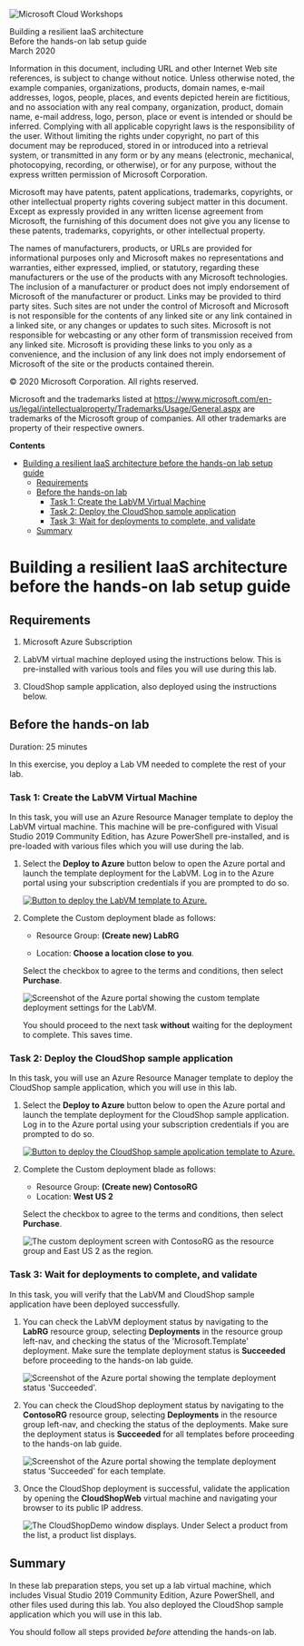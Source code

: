 ![Microsoft Cloud Workshops](https://github.com/Microsoft/MCW-Template-Cloud-Workshop/raw/master/Media/ms-cloud-workshop.png "Microsoft Cloud Workshops")

<div class="MCWHeader1">
Building a resilient IaaS architecture
</div>

<div class="MCWHeader2">
Before the hands-on lab setup guide
</div>

<div class="MCWHeader3">
March 2020
</div>


Information in this document, including URL and other Internet Web site references, is subject to change without notice. Unless otherwise noted, the example companies, organizations, products, domain names, e-mail addresses, logos, people, places, and events depicted herein are fictitious, and no association with any real company, organization, product, domain name, e-mail address, logo, person, place or event is intended or should be inferred. Complying with all applicable copyright laws is the responsibility of the user. Without limiting the rights under copyright, no part of this document may be reproduced, stored in or introduced into a retrieval system, or transmitted in any form or by any means (electronic, mechanical, photocopying, recording, or otherwise), or for any purpose, without the express written permission of Microsoft Corporation.

Microsoft may have patents, patent applications, trademarks, copyrights, or other intellectual property rights covering subject matter in this document. Except as expressly provided in any written license agreement from Microsoft, the furnishing of this document does not give you any license to these patents, trademarks, copyrights, or other intellectual property.

The names of manufacturers, products, or URLs are provided for informational purposes only and Microsoft makes no representations and warranties, either expressed, implied, or statutory, regarding these manufacturers or the use of the products with any Microsoft technologies. The inclusion of a manufacturer or product does not imply endorsement of Microsoft of the manufacturer or product. Links may be provided to third party sites. Such sites are not under the control of Microsoft and Microsoft is not responsible for the contents of any linked site or any link contained in a linked site, or any changes or updates to such sites. Microsoft is not responsible for webcasting or any other form of transmission received from any linked site. Microsoft is providing these links to you only as a convenience, and the inclusion of any link does not imply endorsement of Microsoft of the site or the products contained therein.

© 2020 Microsoft Corporation. All rights reserved.

Microsoft and the trademarks listed at <https://www.microsoft.com/en-us/legal/intellectualproperty/Trademarks/Usage/General.aspx> are trademarks of the Microsoft group of companies. All other trademarks are property of their respective owners.

**Contents**

- [Building a resilient IaaS architecture before the hands-on lab setup guide](#building-a-resilient-iaas-architecture-before-the-hands-on-lab-setup-guide)
  - [Requirements](#requirements)
  - [Before the hands-on lab](#before-the-hands-on-lab)
    - [Task 1: Create the LabVM Virtual Machine](#task-1-create-the-labvm-virtual-machine)
    - [Task 2: Deploy the CloudShop sample application](#task-2-deploy-the-cloudshop-sample-application)
    - [Task 3: Wait for deployments to complete, and validate](#task-3-wait-for-deployments-to-complete-and-validate)
  - [Summary](#summary)

# Building a resilient IaaS architecture before the hands-on lab setup guide 

## Requirements

1.  Microsoft Azure Subscription

2.  LabVM virtual machine deployed using the instructions below. This is pre-installed with various tools and files you will use during this lab.

3.  CloudShop sample application, also deployed using the instructions below.

## Before the hands-on lab

Duration: 25 minutes

In this exercise, you deploy a Lab VM needed to complete the rest of your lab.

### Task 1: Create the LabVM Virtual Machine

In this task, you will use an Azure Resource Manager template to deploy the LabVM virtual machine. This machine will be pre-configured with Visual Studio 2019 Community Edition, has Azure PowerShell pre-installed, and is pre-loaded with various files which you will use during the lab.

1.  Select the **Deploy to Azure** button below to open the Azure portal and launch the template deployment for the LabVM. Log in to the Azure portal using your subscription credentials if you are prompted to do so.
   
    [![Button to deploy the LabVM template to Azure.](images/BeforeTheHOL/deploy-to-azure.png "Deploy the LabVM template to Azure")](https://portal.azure.com/#create/Microsoft.Template/uri/https%3A%2F%2Fcloudworkshop.blob.core.windows.net%2Fbuilding-resilient-iaas-architecture%2Flab-resources%2FLabRG.json)

2.  Complete the Custom deployment blade as follows:

    - Resource Group: **(Create new) LabRG**
  
    - Location: **Choose a location close to you**.

    Select the checkbox to agree to the terms and conditions, then select **Purchase**.

    ![Screenshot of the Azure portal showing the custom template deployment settings for the LabVM.](images/BeforeTheHOL/labvm-deploy.png)

    You should proceed to the next task **without** waiting for the deployment to complete. This saves time.

### Task 2: Deploy the CloudShop sample application

In this task, you will use an Azure Resource Manager template to deploy the CloudShop sample application, which you will use in this lab.

1.  Select the **Deploy to Azure** button below to open the Azure portal and launch the template deployment for the CloudShop sample application. Log in to the Azure portal using your subscription credentials if you are prompted to do so.

    [![Button to deploy the CloudShop sample application template to Azure.](images/BeforeTheHOL/deploy-to-azure.png "Deploy the CloudShop sample application template to Azure")](https://portal.azure.com/#create/Microsoft.Template/uri/https%3A%2F%2Fcloudworkshop.blob.core.windows.net%2Fbuilding-resilient-iaas-architecture%2Flab-resources%2Fcloudshop.json)

2.  Complete the Custom deployment blade as follows:

    - Resource Group: **(Create new) ContosoRG**
    - Location: **West US 2**

    Select the checkbox to agree to the terms and conditions, then select **Purchase**.

    ![The custom deployment screen with ContosoRG as the resource group and East US 2 as the region.](images/BeforeTheHOL/cloudshop-deploy.png "Custom deployment")
    

### Task 3: Wait for deployments to complete, and validate

In this task, you will verify that the LabVM and CloudShop sample application have been deployed successfully.

1.  You can check the LabVM deployment status by navigating to the **LabRG** resource group, selecting **Deployments** in the resource group left-nav, and checking the status of the 'Microsoft.Template' deployment. Make sure the template deployment status is **Succeeded** before proceeding to the hands-on lab guide.

    ![Screenshot of the Azure portal showing the template deployment status 'Succeeded'.](images/BeforeTheHOL/deployment-succeeded.png)

2.  You can check the CloudShop deployment status by navigating to the **ContosoRG** resource group, selecting **Deployments** in the resource group left-nav, and checking the status of the deployments. Make sure the deployment status is **Succeeded** for all templates before proceeding to the hands-on lab guide.

    ![Screenshot of the Azure portal showing the template deployment status 'Succeeded' for each template.](images/BeforeTheHOL/cloudshop-succeeded.png)

3.  Once the CloudShop deployment is successful, validate the application by opening the **CloudShopWeb** virtual machine and navigating your browser to its public IP address.

    ![The CloudShopDemo window displays. Under Select a product from the list, a product list displays.](images/BeforeTheHOL/cloudshop.png "CloudShopDemo window")

## Summary

In these lab preparation steps, you set up a lab virtual machine, which includes Visual Studio 2019 Community Edition, Azure PowerShell, and other files used during this lab. You also deployed the CloudShop sample application which you will use in this lab.

You should follow all steps provided *before* attending the hands-on lab.


